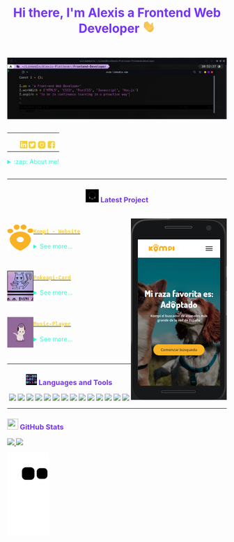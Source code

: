 
<h1 align="center" style='color:#7434F8'>Hi there, I'm Alexis a Frontend Web Developer  <img src="./src/wave.gif" width="30px"></h1>
</br>

[![Alexis Linkedin](src/linkedin.png)][linkedin]
<table align="right">
<tr>
<td>

[<img align="left" style='margin:2.1px 0 0 22px' alt="@alexxispn | Linkedin" width="17px" src="./src/icono_linkedin.png" />][linkedin]
[<img align="left" alt="@alexxispn| Twitter" width="22px" src="./src/icono_twitter.png" />][twitter]
[<img align="left" alt="@alexxispn | Instagram" width="22px" src="./src/icono_instagram.png" />][instagram]
[<img align="left" alt="alexxispn | Facebook" width="22px" src="./src/icono_facebook.png" />][facebook]


</td>
</tr>
</table>

<details>
  <summary style='color: #34F8CF'>:zap: About me!</summary>

### I am currently developing my skills as a programmer by applying them to real-life projects with a scrum methodology. 💻!!
- 👾  Passion for innovation
- 🗒  A believer in learning by doing
- 🤓  Always in search of improving my interpersonal skills.
</details>

<br />

---

<h3 align="center" style='color:#7434F8' ><img src="./src/cabeza.GIF" width="30px" height="30px"> Latest Project</h3>
<br>
<img align="right" alt="Kompi Web" width="220px"  src="./src/kompi-mobile.png"></p>
<tr>
<td>

[<img align="left" alt="Kompi web" width="60px" height="60px" src="./src/Icono_logo.svg" />][kompi]

</td>
<td > <h4 align="left"> <a href="https://adoptaunkompi.com" target="_blank"><code style='color:#F8CF34'>Kompi - Website</code></a> </h4>
  <details>
    <summary style='color: #34F8CF'>See more...</summary>

    A website where you can find your pet for adoption.
    HTML5, CSS3, JS, Vue3.

  </details> </td>
</tr>
<br><br>
<tr>
<td>

[<img align="left" alt="pokeapi card" width="60px" height="70px" src="./src/mew.gif" />][pokeapi]

</td>
<td> <h4 align="left"> <a href="https://github.com/alexxispn/pokeapi-card" target="_blank"><code style='color:#F8CF34'>Pokeapi-Card</code></a> </h4>
  <details>
    <summary style='color: #34F8CF'>See more...</summary>

    A card with the stats of all pokemon from kanto.
    HTML5, CSS3, JS.

  </details> </td>
</tr>
<br><br>
<tr>
<td>

[<img align="left" alt="Music Player" width="60px" height="70px" src="./src/cat-music.gif" />][music]

</td>
<td> <h4 align="left"> <a href="https://github.com/alexxispn/music-player" target="_blank"><code style='color:#F8CF34'>Music-Player</code></a> </h4>
  <details>
    <summary style='color: #34F8CF'>See more...</summary>

    A music player.
    HTML5, CSS3, JS.

  </details> </td>
</tr>



<br />
<br />

---

<h3 align="center" style='color:#7434F8'><img src="./src/0101.GIF" width="25px" height="25px"> Languages and Tools</h3>
<p align="center">
    <img src="https://img.shields.io/badge/-linux-F8CF34?logo=linux&logoColor=black&style=for-the-badge"/>
    <img src="https://img.shields.io/badge/-html5-F8CF34?logo=html5&logoColor=black&style=for-the-badge"/>
    <img src="https://img.shields.io/badge/-CSS3-F8CF34?logo=CSS3&logoColor=black&style=for-the-badge"/>
    <img src="https://img.shields.io/badge/-JavaScript-F8CF34?logo=JavaScript&logoColor=black&style=for-the-badge"/>
    <img src="https://img.shields.io/badge/-Vue.js-F8CF34?logo=Vue.js&logoColor=black&style=for-the-badge"/>
    <img src="https://img.shields.io/badge/-Git-F8CF34?logo=Git&logoColor=black&style=for-the-badge"/>
    <img src="https://img.shields.io/badge/-PostCSS-F8CF34?logo=PostCSS&logoColor=black&style=for-the-badge"/>
    <img src="https://img.shields.io/badge/-Netlify-F8CF34?logo=Netlify&logoColor=black&style=for-the-badge"/>
    <img src="https://img.shields.io/badge/-Bash-F8CF34?logo=GNU%20Bash&logoColor=black&style=for-the-badge"/>
    <img src="https://img.shields.io/badge/-Azure-F8CF34?logo=Microsoft%20Azure&logoColor=black&style=for-the-badge"/>
    <img src="https://img.shields.io/badge/-Google%20Cloud-F8CF34?logo=Google%20Cloud&logoColor=black&style=for-the-badge"/>
    <img src="https://img.shields.io/badge/-Vim-F8CF34?logo=Vim&logoColor=black&style=for-the-badge"/>
    <img src="https://img.shields.io/badge/-Google%20Analytics-F8CF34?logo=Google%20Analytics&logoColor=black&style=for-the-badge"/>
    <img src="https://img.shields.io/badge/-Firebase-F8CF34?logo=Firebase&logoColor=black&style=for-the-badge"/>



</p>

---

<h3 align="left" style='color:#7434F8'><img src="./src/estadistica2.gif" width="25px" height="25px"> GitHub Stats</h3>

<div>
  <a href="https://github.com/alexxispn">
  <img height="180em" src="https://github-readme-stats.vercel.app/api?username=alexxispn&show_icons=true&theme=radical&include_all_commits=true&count_private=true"/>
  <img height="180em" src="https://github-readme-stats.vercel.app/api/top-langs/?username=alexxispn&layout=compact&langs_count=7&theme=radical"/>
</div>

![Snake animation](https://github.com/alexxispn/alexxispn/blob/output/github-contribution-grid-snake.svg)



[twitter]: https://twitter.com/alexxispn
[instagram]: https://www.instagram.com/alexxispn
[facebook]: https://www.facebook.com/alexisplettenern/
[linkedin]: https://www.linkedin.com/in/alexis-plettener-nguyen/
<!-- [youtube]: https://www.youtube.com/c/alexxispn -->
<!-- [reddit]:https://www.reddit.com/user/alexxispn -->

[kompi]: https://adoptaunkompi.com/
[pokeapi]: https://github.com/alexxispn/pokeapi-card
[music]: https://github.com/alexxispn/music-player
